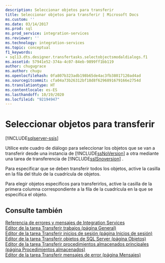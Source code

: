 ```yaml
---
description: Seleccionar objetos para transferir
title: Seleccionar objetos para transferir | Microsoft Docs
ms.custom: ''
ms.date: 03/14/2017
ms.prod: sql
ms.prod_service: integration-services
ms.reviewer: ''
ms.technology: integration-services
ms.topic: conceptual
f1_keywords:
- sql13.dts.designer.transfertasks.selectobjectsmodaldialogs.f1
ms.assetid: 57941e52-374a-4c07-84eb-9899ff1bb119
author: chugugrace
ms.author: chugu
ms.openlocfilehash: 0fa807b323adb198b65de4ac3fb38017120ad4ad
ms.sourcegitcommit: cfa04a73b26312bf18d8f6296891679166e2754d
ms.translationtype: HT
ms.contentlocale: es-ES
ms.lasthandoff: 10/19/2020
ms.locfileid: "92194947"
---
```

# <a name="select-objects-to-transfer"></a>Seleccionar objetos para transferir

[!INCLUDE[sqlserver-ssis](../../includes/applies-to-version/sqlserver-ssis.md)]


  Utilice este cuadro de diálogo para seleccionar los objetos que se van a transferir desde una instancia de [!INCLUDE[ssNoVersion](../../includes/ssnoversion-md.md)] a otra mediante una tarea de transferencia de [!INCLUDE[ssISnoversion](../../includes/ssisnoversion-md.md)] .  
  
 Para especificar que se deben transferir todos los objetos, active la casilla en la fila del título de la cuadrícula de objetos.  
  
 Para elegir objetos específicos para transferirlos, active la casilla de la primera columna correspondiente a la fila de la cuadrícula en la que se especifica el objeto.  
  
## <a name="see-also"></a>Consulte también  
 [Referencia de errores y mensajes de Integration Services](../../integration-services/integration-services-error-and-message-reference.md)   
 [Editor de la tarea Transferir trabajos &#40;página General&#41;](./transfer-jobs-task.md)   
 [Editor de la tarea Transferir inicios de sesión &#40;página Inicios de sesión&#41;](./transfer-logins-task.md)   
 [Editor de la tarea Transferir objetos de SQL Server &#40;página Objetos&#41;](./transfer-sql-server-objects-task.md)   
 [Editor de la tarea Transferir procedimientos almacenados principales &#40;página Procedimientos almacenados&#41;](./transfer-master-stored-procedures-task.md)   
 [Editor de la tarea Transferir mensajes de error &#40;página Mensajes&#41;](./transfer-error-messages-task.md)  
  
